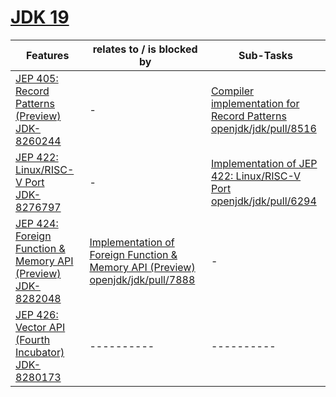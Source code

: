 # [JDK 19](https://openjdk.org/projects/jdk/19/)

| Features | relates to / is blocked by | Sub-Tasks | 
| ---------- | ---------- | ---------- |
| [JEP 405: Record Patterns (Preview)](https://openjdk.org/jeps/405) <br/> [JDK-8260244](https://bugs.openjdk.org/browse/JDK-8260244) | - | [Compiler implementation for Record Patterns](https://bugs.openjdk.org/browse/JDK-8262889) <br/> [openjdk/jdk/pull/8516](https://github.com/openjdk/jdk/pull/8516) |
| [JEP 422: Linux/RISC-V Port](https://openjdk.org/jeps/422) <br/> [JDK-8276797](https://bugs.openjdk.org/browse/JDK-8276797) | - | [Implementation of JEP 422: Linux/RISC-V Port](https://bugs.openjdk.org/browse/JDK-8276799) <br/> [openjdk/jdk/pull/6294](https://github.com/openjdk/jdk/pull/6294) |
| [JEP 424: Foreign Function & Memory API (Preview)](https://openjdk.org/jeps/424) <br/> [JDK-8282048](https://bugs.openjdk.org/browse/JDK-8282048) | [Implementation of Foreign Function & Memory API (Preview)](https://bugs.openjdk.org/browse/JDK-8282191) <br/> [openjdk/jdk/pull/7888](https://github.com/openjdk/jdk/pull/7888) | - |
| [JEP 426: Vector API (Fourth Incubator)](https://openjdk.org/jeps/426) <br/> [JDK-8280173](https://bugs.openjdk.org/browse/JDK-8280173) | ---------- | ---------- |
